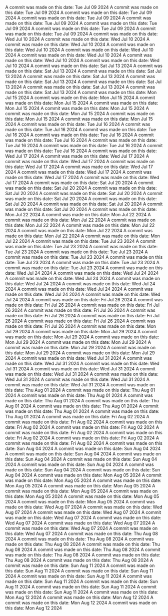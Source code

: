 A commit was made on this date: Tue Jul 09 2024
A commit was made on this date: Tue Jul 09 2024
A commit was made on this date: Tue Jul 09 2024
A commit was made on this date: Tue Jul 09 2024
A commit was made on this date: Tue Jul 09 2024
A commit was made on this date: Tue Jul 09 2024
A commit was made on this date: Tue Jul 09 2024
A commit was made on this date: Tue Jul 09 2024
A commit was made on this date: Wed Jul 10 2024
A commit was made on this date: Wed Jul 10 2024
A commit was made on this date: Wed Jul 10 2024
A commit was made on this date: Wed Jul 10 2024
A commit was made on this date: Wed Jul 10 2024
A commit was made on this date: Wed Jul 10 2024
A commit was made on this date: Wed Jul 10 2024
A commit was made on this date: Wed Jul 10 2024
A commit was made on this date: Sat Jul 13 2024
A commit was made on this date: Sat Jul 13 2024
A commit was made on this date: Sat Jul 13 2024
A commit was made on this date: Sat Jul 13 2024
A commit was made on this date: Sat Jul 13 2024
A commit was made on this date: Sat Jul 13 2024
A commit was made on this date: Sat Jul 13 2024
A commit was made on this date: Sat Jul 13 2024
A commit was made on this date: Mon Jul 15 2024
A commit was made on this date: Mon Jul 15 2024
A commit was made on this date: Mon Jul 15 2024
A commit was made on this date: Mon Jul 15 2024
A commit was made on this date: Mon Jul 15 2024
A commit was made on this date: Mon Jul 15 2024
A commit was made on this date: Mon Jul 15 2024
A commit was made on this date: Mon Jul 15 2024
A commit was made on this date: Tue Jul 16 2024
A commit was made on this date: Tue Jul 16 2024
A commit was made on this date: Tue Jul 16 2024
A commit was made on this date: Tue Jul 16 2024
A commit was made on this date: Tue Jul 16 2024
A commit was made on this date: Tue Jul 16 2024
A commit was made on this date: Tue Jul 16 2024
A commit was made on this date: Tue Jul 16 2024
A commit was made on this date: Wed Jul 17 2024
A commit was made on this date: Wed Jul 17 2024
A commit was made on this date: Wed Jul 17 2024
A commit was made on this date: Wed Jul 17 2024
A commit was made on this date: Wed Jul 17 2024
A commit was made on this date: Wed Jul 17 2024
A commit was made on this date: Wed Jul 17 2024
A commit was made on this date: Wed Jul 17 2024
A commit was made on this date: Sat Jul 20 2024
A commit was made on this date: Sat Jul 20 2024
A commit was made on this date: Sat Jul 20 2024
A commit was made on this date: Sat Jul 20 2024
A commit was made on this date: Sat Jul 20 2024
A commit was made on this date: Sat Jul 20 2024
A commit was made on this date: Sat Jul 20 2024
A commit was made on this date: Sat Jul 20 2024
A commit was made on this date: Mon Jul 22 2024
A commit was made on this date: Mon Jul 22 2024
A commit was made on this date: Mon Jul 22 2024
A commit was made on this date: Mon Jul 22 2024
A commit was made on this date: Mon Jul 22 2024
A commit was made on this date: Mon Jul 22 2024
A commit was made on this date: Mon Jul 22 2024
A commit was made on this date: Mon Jul 22 2024
A commit was made on this date: Tue Jul 23 2024
A commit was made on this date: Tue Jul 23 2024
A commit was made on this date: Tue Jul 23 2024
A commit was made on this date: Tue Jul 23 2024
A commit was made on this date: Tue Jul 23 2024
A commit was made on this date: Tue Jul 23 2024
A commit was made on this date: Tue Jul 23 2024
A commit was made on this date: Tue Jul 23 2024
A commit was made on this date: Wed Jul 24 2024
A commit was made on this date: Wed Jul 24 2024
A commit was made on this date: Wed Jul 24 2024
A commit was made on this date: Wed Jul 24 2024
A commit was made on this date: Wed Jul 24 2024
A commit was made on this date: Wed Jul 24 2024
A commit was made on this date: Wed Jul 24 2024
A commit was made on this date: Wed Jul 24 2024
A commit was made on this date: Fri Jul 26 2024
A commit was made on this date: Fri Jul 26 2024
A commit was made on this date: Fri Jul 26 2024
A commit was made on this date: Fri Jul 26 2024
A commit was made on this date: Fri Jul 26 2024
A commit was made on this date: Fri Jul 26 2024
A commit was made on this date: Fri Jul 26 2024
A commit was made on this date: Fri Jul 26 2024
A commit was made on this date: Mon Jul 29 2024
A commit was made on this date: Mon Jul 29 2024
A commit was made on this date: Mon Jul 29 2024
A commit was made on this date: Mon Jul 29 2024
A commit was made on this date: Mon Jul 29 2024
A commit was made on this date: Mon Jul 29 2024
A commit was made on this date: Mon Jul 29 2024
A commit was made on this date: Mon Jul 29 2024
A commit was made on this date: Wed Jul 31 2024
A commit was made on this date: Wed Jul 31 2024
A commit was made on this date: Wed Jul 31 2024
A commit was made on this date: Wed Jul 31 2024
A commit was made on this date: Wed Jul 31 2024
A commit was made on this date: Wed Jul 31 2024
A commit was made on this date: Wed Jul 31 2024
A commit was made on this date: Wed Jul 31 2024
A commit was made on this date: Thu Aug 01 2024
A commit was made on this date: Thu Aug 01 2024
A commit was made on this date: Thu Aug 01 2024
A commit was made on this date: Thu Aug 01 2024
A commit was made on this date: Thu Aug 01 2024
A commit was made on this date: Thu Aug 01 2024
A commit was made on this date: Thu Aug 01 2024
A commit was made on this date: Thu Aug 01 2024
A commit was made on this date: Fri Aug 02 2024
A commit was made on this date: Fri Aug 02 2024
A commit was made on this date: Fri Aug 02 2024
A commit was made on this date: Fri Aug 02 2024
A commit was made on this date: Fri Aug 02 2024
A commit was made on this date: Fri Aug 02 2024
A commit was made on this date: Fri Aug 02 2024
A commit was made on this date: Fri Aug 02 2024
A commit was made on this date: Sun Aug 04 2024
A commit was made on this date: Sun Aug 04 2024
A commit was made on this date: Sun Aug 04 2024
A commit was made on this date: Sun Aug 04 2024
A commit was made on this date: Sun Aug 04 2024
A commit was made on this date: Sun Aug 04 2024
A commit was made on this date: Sun Aug 04 2024
A commit was made on this date: Sun Aug 04 2024
A commit was made on this date: Mon Aug 05 2024
A commit was made on this date: Mon Aug 05 2024
A commit was made on this date: Mon Aug 05 2024
A commit was made on this date: Mon Aug 05 2024
A commit was made on this date: Mon Aug 05 2024
A commit was made on this date: Mon Aug 05 2024
A commit was made on this date: Mon Aug 05 2024
A commit was made on this date: Mon Aug 05 2024
A commit was made on this date: Wed Aug 07 2024
A commit was made on this date: Wed Aug 07 2024
A commit was made on this date: Wed Aug 07 2024
A commit was made on this date: Wed Aug 07 2024
A commit was made on this date: Wed Aug 07 2024
A commit was made on this date: Wed Aug 07 2024
A commit was made on this date: Wed Aug 07 2024
A commit was made on this date: Wed Aug 07 2024
A commit was made on this date: Thu Aug 08 2024
A commit was made on this date: Thu Aug 08 2024
A commit was made on this date: Thu Aug 08 2024
A commit was made on this date: Thu Aug 08 2024
A commit was made on this date: Thu Aug 08 2024
A commit was made on this date: Thu Aug 08 2024
A commit was made on this date: Thu Aug 08 2024
A commit was made on this date: Thu Aug 08 2024
A commit was made on this date: Sun Aug 11 2024
A commit was made on this date: Sun Aug 11 2024
A commit was made on this date: Sun Aug 11 2024
A commit was made on this date: Sun Aug 11 2024
A commit was made on this date: Sun Aug 11 2024
A commit was made on this date: Sun Aug 11 2024
A commit was made on this date: Sun Aug 11 2024
A commit was made on this date: Sun Aug 11 2024
A commit was made on this date: Mon Aug 12 2024
A commit was made on this date: Mon Aug 12 2024
A commit was made on this date: Mon Aug 12 2024
A commit was made on this date: Mon Aug 12 2024
